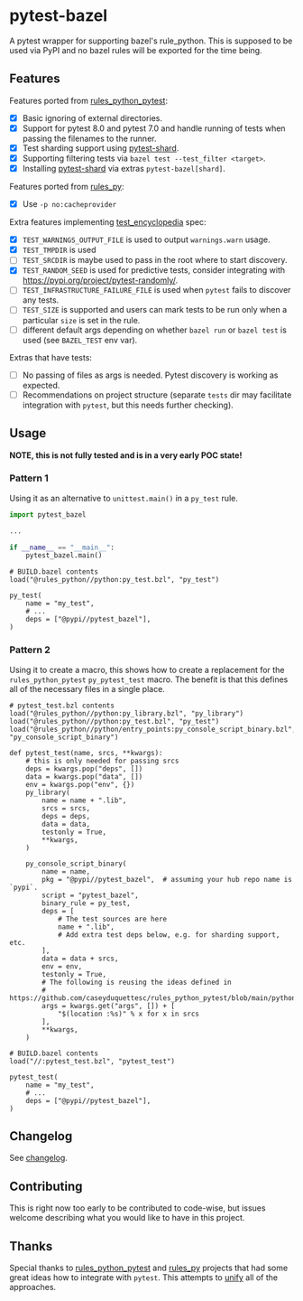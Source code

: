 # pytest-bazel

A pytest wrapper for supporting bazel's rule_python. This is supposed to be
used via PyPI and no bazel rules will be exported for the time being.

## Features

Features ported from [rules_python_pytest]:
- [x] Basic ignoring of external directories.
- [x] Support for pytest 8.0 and pytest 7.0 and handle running of tests when
  passing the filenames to the runner.
- [x] Test sharding support using [pytest-shard].
- [x] Supporting filtering tests via `bazel test --test_filter <target>`.
- [x] Installing [pytest-shard] via extras `pytest-bazel[shard]`.

Features ported from [rules_py]:
- [x] Use `-p no:cacheprovider`

[pytest-shard]: https://pypi.org/project/pytest-shard/

Extra features implementing [test_encyclopedia] spec:
- [x] `TEST_WARNINGS_OUTPUT_FILE` is used to output `warnings.warn` usage.
- [x] `TEST_TMPDIR` is used
- [ ] `TEST_SRCDIR` is maybe used to pass in the root where to start discovery.
- [x] `TEST_RANDOM_SEED` is used for predictive tests, consider integrating with https://pypi.org/project/pytest-randomly/.
- [ ] `TEST_INFRASTRUCTURE_FAILURE_FILE` is used when `pytest` fails to discover any tests.
- [ ] `TEST_SIZE` is supported and users can mark tests to be run only when a particular `size` is set in the rule.
- [ ] different default args depending on whether `bazel run` or `bazel test` is used (see `BAZEL_TEST` env var).

Extras that have tests:
- [ ] No passing of files as args is needed. Pytest discovery is working as
  expected.
- [ ] Recommendations on project structure (separate `tests` dir may
  facilitate integration with `pytest`, but this needs further checking).

[test_encyclopedia]: https://bazel.build/reference/test-encyclopedia

## Usage

**NOTE, this is not fully tested and is in a very early POC state!**

### Pattern 1

Using it as an alternative to `unittest.main()` in a `py_test` rule.

```python
import pytest_bazel

...

if __name__ == "__main__":
    pytest_bazel.main()
```

```starlark
# BUILD.bazel contents
load("@rules_python//python:py_test.bzl", "py_test")

py_test(
    name = "my_test",
    # ...
    deps = ["@pypi//pytest_bazel"],
)
```

### Pattern 2

Using it to create a macro, this shows how to create a replacement for the
`rules_python_pytest` `py_pytest_test` macro. The benefit is that this defines
all of the necessary files in a single place.

```starlark
# pytest_test.bzl contents
load("@rules_python//python:py_library.bzl", "py_library")
load("@rules_python//python:py_test.bzl", "py_test")
load("@rules_python//python/entry_points:py_console_script_binary.bzl", "py_console_script_binary")

def pytest_test(name, srcs, **kwargs):
    # this is only needed for passing srcs
    deps = kwargs.pop("deps", [])
    data = kwargs.pop("data", [])
    env = kwargs.pop("env", {})
    py_library(
        name = name + ".lib",
        srcs = srcs,
        deps = deps,
        data = data,
        testonly = True,
        **kwargs,
    )

    py_console_script_binary(
        name = name,
        pkg = "@pypi//pytest_bazel",  # assuming your hub repo name is `pypi`.
        script = "pytest_bazel",
        binary_rule = py_test,
        deps = [
            # The test sources are here
            name + ".lib",
            # Add extra test deps below, e.g. for sharding support, etc.
        ],
        data = data + srcs,
        env = env,
        testonly = True,
        # The following is reusing the ideas defined in
        # https://github.com/caseyduquettesc/rules_python_pytest/blob/main/python_pytest/defs.bzl
        args = kwargs.get("args", []) + [
            "$(location :%s)" % x for x in srcs
        ],
        **kwargs,
    )

# BUILD.bazel contents
load("//:pytest_test.bzl", "pytest_test")

pytest_test(
    name = "my_test",
    # ...
    deps = ["@pypi//pytest_bazel"],
)
```

## Changelog

See [changelog].

[changelog]: ./CHANGELOG.md

## Contributing

This is right now too early to be contributed to code-wise, but issues welcome
describing what you would like to have in this project.

## Thanks

Special thanks to [rules_python_pytest] and [rules_py] projects that had some
great ideas how to integrate with `pytest`. This attempts to [unify] all of the
approaches.

[rules_python_pytest]: https://github.com/caseyduquettesc/rules_python_pytest 
[rules_py]: https://github.com/aspect-build/rules_py/blob/main/py/private/pytest.py.tmpl
[unify]: https://xkcd.com/927/
